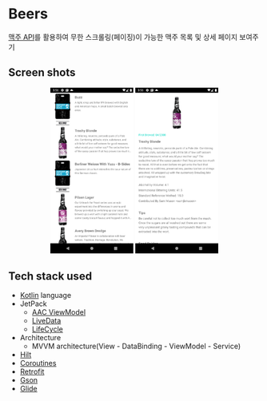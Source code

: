 # Beers
[맥주 API](https://punkapi.com/documentation/v2)를 활용하여 무한 스크롤링(페이징)이 가능한 맥주 목록 및 상세 페이지 보여주기

## Screen shots
<p align="center">
<img src="/preview/preview_01.png" width="33%"/>
<img src="/preview/preview_02.png" width="33%"/>
</p>

## Tech stack used
- [Kotlin](https://kotlinlang.org/) language
- JetPack
  - [AAC ViewModel](https://developer.android.com/topic/libraries/architecture/viewmodel)
  - [LiveData](https://developer.android.com/topic/libraries/architecture/livedata)
  - [LifeCycle](https://developer.android.com/topic/libraries/architecture/lifecycle)
- Architecture
  - MVVM architecture(View - DataBinding - ViewModel - Service)
- [Hilt](https://developer.android.com/training/dependency-injection/hilt-jetpack)
- [Coroutines](https://github.com/Kotlin/kotlinx.coroutines)
- [Retrofit](https://github.com/square/retrofit)
- [Gson](https://github.com/google/gson)
- [Glide](https://github.com/bumptech/glide)
